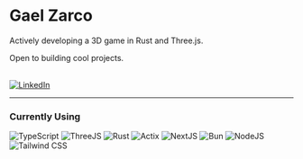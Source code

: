   <div>
    
  # Gael Zarco

  Actively developing a 3D game in Rust and Three.js. 
  
  Open to building cool projects.

  <!-- ##### Coursework towards AAS in Software Programming from CSN (2019 - 2021) -->
  
  <!-- ##### Software Development Bootcamp graduate from UNLV (2021 - 2022) -->

  <br>
    
  <a href="https://linkedin.com/in/gaelzarco" target="blank">
       
  <img src="https://img.shields.io/badge/LinkedIn-LinkedIn/?logo=linkedin&color=black&style=for-the-badge" alt="LinkedIn" />
       
  </a>
    
  </div>

  <div align='left'>

  ---

  ### Currently Using
    
  <img src="https://img.shields.io/badge/TypeScript-TypeScript/?logo=typescript&color=black&style=for-the-badge" alt="TypeScript">

  <img src='https://img.shields.io/badge/ThreeJS-ThreeJS/?logo=threedotjs&color=black&style=for-the-badge' alt='ThreeJS'>

  <img src='https://img.shields.io/badge/Rust-Rust/?logo=rust&color=black&style=for-the-badge' alt='Rust'>

  <img src='https://img.shields.io/badge/Actix-Actix/?logo=actix&color=black&style=for-the-badge' alt='Actix'>

  <img src='https://img.shields.io/badge/NextJS-NextJS/?logo=nextdotjs&color=black&style=for-the-badge' alt='NextJS'>

  <img src='https://img.shields.io/badge/Bun-Bun/?logo=bun&color=black&style=for-the-badge' alt='Bun'>

  <img src='https://img.shields.io/badge/NodeJS-NodeJS/?logo=nodedotjs&color=black&style=for-the-badge' alt='NodeJS'>

  <img src='https://img.shields.io/badge/Tailwind-Tailwind/?logo=tailwindcss&color=black&style=for-the-badge' alt= 'Tailwind CSS'>
  
  </div>

  <!-- <div align='left'> -->

  <!-- ### Experimenting -->

  <!-- <img src='https://img.shields.io/badge/Astro-Astro/?logo=astro&color=black&style=for-the-badge' alt='Astro'> -->

  <!-- <img src='https://img.shields.io/badge/Turso-Turso/?logo=turso&color=black&style=for-the-badge' alt='Turso'> -->
  
  <!-- </div> -->

  <!-- <div align='left'>

  <!-- ### Backpack -->

  <!-- <img src='https://img.shields.io/badge/Python-Python/?logo=python&color=black&style=for-the-badge' alt='Python'> -->

  <!-- <img src='https://img.shields.io/badge/Flask-Flask/?logo=flask&color=black&style=for-the-badge' alt='Flask'> -->

  <!-- <img src='https://img.shields.io/badge/Express-Express/?logo=express&color=black&style=for-the-badge' alt='ExpressJS'> -->

  <!-- <img src='https://img.shields.io/badge/MongoDB-MongoDB/?logo=mongodb&color=black&style=for-the-badge' alt='MongoDB'> -->
    
  <!-- <img src='https://img.shields.io/badge/PostgreSQL-PostgreSQL/?logo=postgresql&color=black&style=for-the-badge' alt='PostgreSQL'> -->

  <!-- <img src='https://img.shields.io/badge/Prisma-Prisma/?logo=prisma&color=black&style=for-the-badge' alt='Prisma'> -->

  <!-- <img src="https://img.shields.io/badge/JavaScript-JavaScript/?logo=javascript&color=black&style=for-the-badge" alt="JavaScript"> -->

  <!-- <img src='https://img.shields.io/badge/TRPC-TRPC/?logo=trpc&color=black&style=for-the-badge' alt='TRPC'> -->
  
  <!-- <img src='https://img.shields.io/badge/MySQL-MySQL/?logo=mysql&color=black&style=for-the-badge' alt='MySQL'> -->

  <!-- <img src='https://img.shields.io/badge/Redis-Redis/?logo=redis&color=black&style=for-the-badge' alt='Redis'> -->

  <!-- <img src='https://img.shields.io/badge/s3-s3/?logo=amazons3&color=black&style=for-the-badge' alt='AWS S3'> -->
  
  <!-- </div> -->
  
  <!-- <img align='right' src="https://github-readme-stats.vercel.app/api?username=gaelzarco&show_icons=true&locale=en&theme=dark" alt="gaelzarco" /> -->
  
  <!-- <div align='left'>
  
  ### Programming Languages

  <img src='https://img.shields.io/badge/JavaScript-JavaScript/?logo=javascript&color=black&style=for-the-badge' alt='JavaScript'>
    
  <img src="https://img.shields.io/badge/TypeScript-TypeScript/?logo=typescript&color=black&style=for-the-badge" alt="TypeScript">
    
  <img src='https://img.shields.io/badge/Python-Python/?logo=python&color=black&style=for-the-badge' alt='Python'>
    
  <img src='https://img.shields.io/badge/Rust-Rust/?logo=rust&color=black&style=for-the-badge' alt='Rust'>
  
  </div>
  
  <div align='left'>

  ### Front-End Technologies 

  <img src='https://img.shields.io/badge/React-React/?logo=react&color=black&style=for-the-badge' alt='React'>
  
  <img src='https://img.shields.io/badge/Redux-Redux/?logo=redux&color=black&style=for-the-badge' alt='Redux'>
  
  <img src='https://img.shields.io/badge/SvelteKit-SvelteKit/?logo=svelte&color=black&style=for-the-badge' alt='SvelteKit'>
    
  <img src='https://img.shields.io/badge/Tailwind-Tailwind/?logo=tailwindcss&color=black&style=for-the-badge' alt= 'Tailwind CSS'>
    
  <img src='https://img.shields.io/badge/ThreeJS-ThreeJS/?logo=threedotjs&color=black&style=for-the-badge' alt='ThreeJS'>
    
  </div>
  
  <div align='left'>
  
  ### Back-End Technologies

  <img src='https://img.shields.io/badge/NextJS-NextJS/?logo=nextdotjs&color=black&style=for-the-badge' alt='NextJS'>
  
<img src='https://img.shields.io/badge/GoFiber-GoFiber/?logo=gofiber&color=black&style=for-the-badge' alt='GoFiber'>
    
  <img src='https://img.shields.io/badge/NodeJS-NodeJS/?logo=nodedotjs&color=black&style=for-the-badge' alt='NodeJS'>
    
  <img src='https://img.shields.io/badge/Express-Express/?logo=express&color=black&style=for-the-badge' alt='ExpressJS'>
    
  <img src='https://img.shields.io/badge/Flask-Flask/?logo=flask&color=black&style=for-the-badge' alt='Flask'>
  
  <img src='https://img.shields.io/badge/Lambda-Lambda/?logo=awslambda&color=black&style=for-the-badge' alt='AWS Lambda'>
    
  <img src='https://img.shields.io/badge/TRPC-TRPC/?logo=trpc&color=black&style=for-the-badge' alt='TRPC'>
    
  </div>
  
  <div slign='left'>

  ### Data
    
  <img src='https://img.shields.io/badge/MongoDB-MongoDB/?logo=mongodb&color=black&style=for-the-badge' alt='MongoDB'>
    
  <img src='https://img.shields.io/badge/PostgreSQL-PostgreSQL/?logo=postgresql&color=black&style=for-the-badge' alt='PostgreSQL'>
    
  <img src='https://img.shields.io/badge/MySQL-MySQL/?logo=mysql&color=black&style=for-the-badge' alt='MySQL'>
  
  <img src='https://img.shields.io/badge/DynamoDB-DynamoDB/?logo=amazondynamodb&color=black&style=for-the-badge' alt='AWS DynamoDB'>
    
  <img src='https://img.shields.io/badge/s3-s3/?logo=amazons3&color=black&style=for-the-badge' alt='AWS S3'>
    
  <img src='https://img.shields.io/badge/Prisma-Prisma/?logo=prisma&color=black&style=for-the-badge' alt='Prisma'>
    
  <img src='https://img.shields.io/badge/PlanetScale-PlanetScale/?logo=planetscale&color=black&style=for-the-badge' alt='PlanetScale'>
  
  </div> -->
